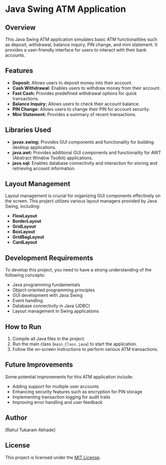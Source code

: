 # Java Swing ATM Application

## Overview
This Java Swing ATM application simulates basic ATM functionalities such as deposit, withdrawal, balance inquiry, PIN change, and mini statement. It provides a user-friendly interface for users to interact with their bank accounts.

## Features
- **Deposit:** Allows users to deposit money into their account.
- **Cash Withdrawal:** Enables users to withdraw money from their account.
- **Fast Cash:** Provides predefined withdrawal options for quick transactions.
- **Balance Inquiry:** Allows users to check their account balance.
- **PIN Change:** Allows users to change their PIN for account security.
- **Mini Statement:** Provides a summary of recent transactions.

## Libraries Used
- **javax.swing:** Provides GUI components and functionality for building desktop applications.
- **java.awt:** Provides additional GUI components and functionality for AWT (Abstract Window Toolkit) applications.
- **java.sql:** Enables database connectivity and interaction for storing and retrieving account information.

## Layout Management
Layout management is crucial for organizing GUI components effectively on the screen. This project utilizes various layout managers provided by Java Swing, including:
- **FlowLayout**
- **BorderLayout**
- **GridLayout**
- **BoxLayout**
- **GridBagLayout**
- **CardLayout**

## Development Requirements
To develop this project, you need to have a strong understanding of the following concepts:
- Java programming fundamentals
- Object-oriented programming principles
- GUI development with Java Swing
- Event handling
- Database connectivity in Java (JDBC)
- Layout management in Swing applications

## How to Run
1. Compile all Java files in the project.
2. Run the main class (`main_Class.java`) to start the application.
3. Follow the on-screen instructions to perform various ATM transactions.

## Future Improvements
Some potential improvements for this ATM application include:
- Adding support for multiple user accounts
- Enhancing security features such as encryption for PIN storage
- Implementing transaction logging for audit trails
- Improving error handling and user feedback

## Author
[Rahul Tukaram Akhade]

## License
This project is licensed under the [MIT License](LICENSE).


